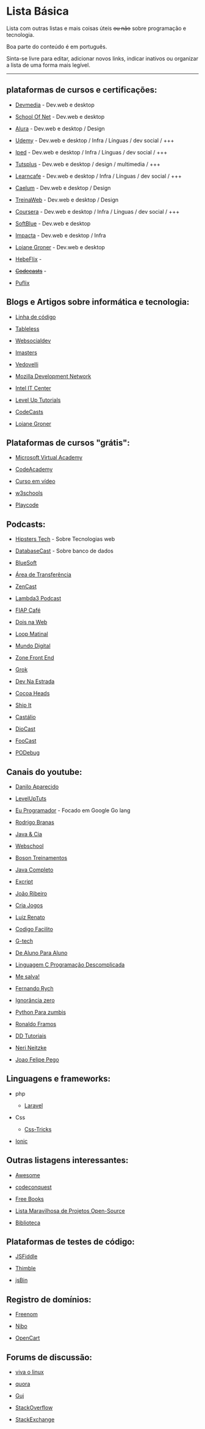 # Lista Básica
Lista com outras listas e mais coisas úteis ~~ou não~~ sobre programação e tecnologia. 

Boa parte do conteúdo é em português.

Sinta-se livre para editar, adicionar novos links, indicar inativos ou organizar a lista de uma forma mais legível.


---

## plataformas de cursos e certificações:
 
   * [Devmedia](http://www.devmedia.com.br) - Dev.web e desktop
 
   * [School Of Net](https://www.schoolofnet.com) - Dev.web e desktop
 
   * [Alura](https://www.alura.com.br) - Dev.web e desktop / Design
 
   * [Udemy](https://www.udemy.com) - Dev.web e desktop / Infra /  Línguas / dev social / +++
 
   * [Iped](https://www.iped.com.br) - Dev.web e desktop / Infra /  Línguas / dev social / +++
 
   * [Tutsplus](https://tutsplus.com) - Dev.web e desktop / design / multimedia / +++
 
   * [Learncafe](https://www.learncafe.com) - Dev.web e desktop / Infra /  Línguas / dev social / +++
 
   * [Caelum](https://www.caelum.com.br) - Dev.web e desktop / Design
 
   * [TreinaWeb](https://www.treinaweb.com.br) - Dev.web e desktop / Design
 
   * [Coursera](https://www.coursera.org) - Dev.web e desktop / Infra /  Línguas / dev social / +++
 
   * [SoftBlue](http://www.softblue.com.br) - Dev.web e desktop
 
   * [Impacta](http://www.impacta.com.br) - Dev.web e desktop / Infra 
 
   * [Loiane Groner](https://loiane.training) - Dev.web e desktop
   
   * [HebeFlix](https://hebeflix.design) - 
   
   * [~~Codecasts~~](https://codecasts.com.br/lesson) -
   
   * [Puflix](https://app.puflix.com)
 
 
## Blogs  e Artigos sobre informática e tecnologia:
 
   * [Linha de código](http://www.linhadecodigo.com.br)
 
   * [Tableless](https://tableless.com.br)
 
   * [Websocialdev](http://websocialdev.com)
 
   * [Imasters](http://imasters.com.br)
   
   * [Vedovelli](http://www.vedovelli.com.br)
 
   * [Mozilla Development Network](https://developer.mozilla.org/pt-BR)
 
   * [Intel IT Center](http://www.intel.com.br/content/www/br/pt/it-management/intel-it/it-managers.html)
 
   * [Level Up Tutorials](https://leveluptutorials.com)
   
   * [CodeCasts](https://blog.codecasts.com.br)
   
   * [Loiane Groner](https://loiane.com)
 
 
## Plataformas de cursos "grátis":
 
   * [Microsoft Virtual Academy](https://mva.microsoft.com)
   
   * [CodeAcademy](https://www.codecademy.com/pt)
 
   * [Curso em vídeo](http://www.cursoemvideo.com)
 
   * [w3schools](https://www.w3schools.com)
 
   * [Playcode](https://playcode.com.br)
 
 
## Podcasts:
 
   * [Hipsters Tech](http://hipsters.tech) - Sobre Tecnologias web
   
   * [DatabaseCast](http://databasecast.com.br) - Sobre banco de dados
   
   * [BlueSoft](http://labs.bluesoft.com.br/category/podcast)
   
   * [Área de Transferência](http://areadetransferencia.com.br)
   
   * [ZenCast](https://soundcloud.com/software-zen)
   
   * [Lambda3 Podcast](https://itunes.apple.com/br/podcast/lambda3-podcast/id1115313672)
   
   * [FIAP Café](https://itunes.apple.com/br/podcast/fiap-cafe/id466766842)
   
   * [Dois na Web](https://itunes.apple.com/br/podcast/cristina-de-luca-dois-na-web/id436938246)
   
   * [Loop Matinal](https://itunes.apple.com/br/podcast/loop-matinal/id1053245743)
   
   * [Mundo Digital](https://itunes.apple.com/br/podcast/cbn-ethevaldo-siqueira-mundo/id373605889)
   
   * [Zone Front End](http://zofe.com.br/)
   
   * [Grok](http://www.grokpodcast.com/)
   
   * [Dev Na Estrada](http://devnaestrada.com.br/)
   
   * [Cocoa Heads](http://www.cocoaheads.com.br/)
   
   * [Ship It](https://soundcloud.com/rdshipit)
   
   * [Castálio](http://castalio.info/)
   
   * [DioCast](http://www.diolinux.com.br/search/label/DioCast)
   
   * [FooCast](http://foocast.io/)
   
   * [PODebug](http://www.podebug.com/)
   
 
## Canais do youtube:
   
   * [Danilo Aparecido](https://www.youtube.com/user/Didox59)
 
   * [LevelUpTuts](https://www.youtube.com/user/LevelUpTuts)
   
   * [Eu Programador](https://www.youtube.com/channel/UC7c2c7E1L9xhCinShl8-iZA) - Focado em Google Go lang
 
   * [Rodrigo Branas](https://www.youtube.com/user/rodrigobranas)
   
   * [Java & Cia](https://www.youtube.com/user/java8cia)
 
   * [Webschool](https://www.youtube.com/channel/UCKdo1RaF8gzfhvkOdZv_ojg)
 
   * [Boson Treinamentos](https://www.youtube.com/user/bosontreinamentos)
 
   * [Java Completo](https://www.youtube.com/user/javacompleto)
 
   * [Excript](https://www.youtube.com/user/excriptvideo)
 
   * [João Ribeiro](https://www.youtube.com/user/JLDRPT)
 
   * [Cria Jogos](https://www.youtube.com/user/criajogo/videos)
   
   * [Luiz Renato](https://www.youtube.com/user/luizrenato87)
 
   * [Codigo Facilito](https://www.youtube.com/user/codigofacilito)
   
   * [G-tech](https://www.youtube.com/user/gtechinfor)
   
   * [De Aluno Para Aluno](https://www.youtube.com/user/italogross)
 
   * [Linguagem C Programação Descomplicada](https://www.youtube.com/user/progdescomplicada)
   
   * [Me salva!](https://www.youtube.com/user/migandorffy)
 
   * [Fernando Rych](https://www.youtube.com/channel/UC8yjEZ7-hroweXUgjPMwXNQ)
 
   * [Ignorância zero](https://www.youtube.com/channel/UCmjj41YfcaCpZIkU-oqVIIw)
 
   * [Python Para zumbis](https://www.youtube.com/channel/UCripRddD4BnaMcU833ExuwA)
   
   * [Ronaldo Framos](https://www.youtube.com/user/ronaldoframos)
 
   * [DD Tutoriais](https://www.youtube.com/user/TheDDTUTORIAIS)
 
   * [Neri Neitzke](https://www.youtube.com/user/nerineitzke/featured)
 
   * [Joao Felipe Pego](https://www.youtube.com/user/Jua0o0o/featured)
 
## Linguagens e frameworks:

   * php
       * [Laravel](https://laracasts.com/)
 
   * Css
       * [Css-Tricks](https://css-tricks.com)
   
   * [Ionic](http://ionicframework.com)
 
## Outras listagens interessantes:
 
   * [Awesome](https://github.com/sindresorhus/awesome)
 
   * [codeconquest](http://www.codeconquest.com/27-websites-where-you-can-learn-to-code-today)
   
   * [Free Books](https://github.com/vhf/free-programming-books/blob/master/free-programming-books-pt_BR.md)
   
   * [Lista Maravilhosa de Projetos Open-Source](https://github.com/camilatigre/listamaravilhosaopensource)
   
   * [Biblioteca](https://github.com/cerebrobr/biblioteca)
   
   
 
## Plataformas de testes de código:
 
   * [JSFiddle](https://jsfiddle.net)
 
   * [Thimble](https://thimble.mozilla.org)
 
   * [jsBin](http://jsbin.com)
 
## Registro de domínios:

   * [Freenom](http://www.freenom.com)
 
   * [Nibo](https://www.nibo.com.br)
 
   * [OpenCart](http://www.opencart.com)
 
## Forums de discussão:
 
   * [viva o linux](http://vivaolinux.com.br)
 
   * [quora](https://www.quora.com)
 
   * [Guj](http://www.guj.com.br)
 
   * [StackOverflow](http://stackoverflow.com)
   
   * [StackExchange](https://stackexchange.com)

